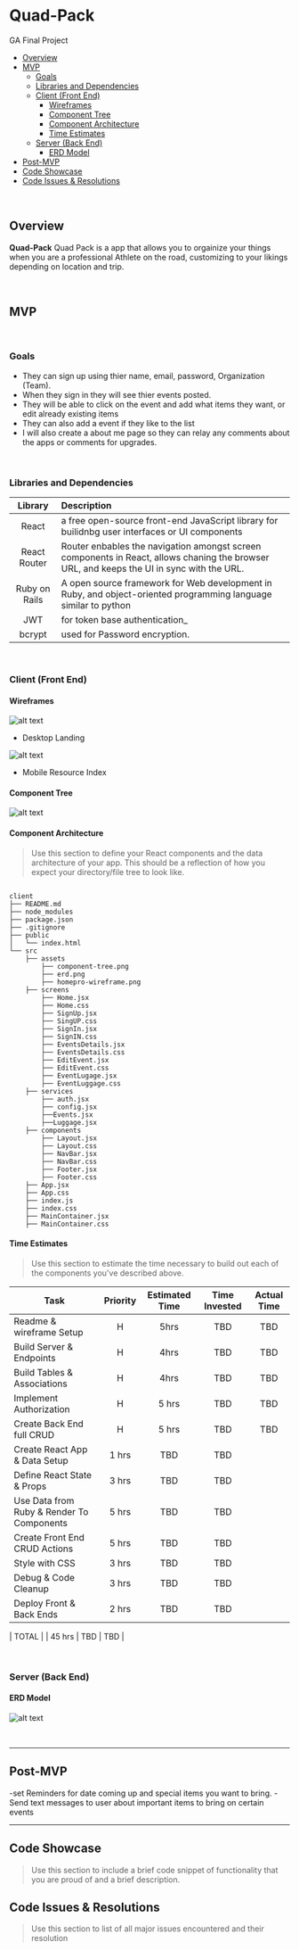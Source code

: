 # Quad-Pack
GA Final Project





- [Overview](#overview)
- [MVP](#mvp)
  - [Goals](#goals)
  - [Libraries and Dependencies](#libraries-and-dependencies)
  - [Client (Front End)](#client-front-end)
    - [Wireframes](#wireframes)
    - [Component Tree](#component-tree)
    - [Component Architecture](#component-architecture)
    - [Time Estimates](#time-estimates)
  - [Server (Back End)](#server-back-end)
    - [ERD Model](#erd-model)
- [Post-MVP](#post-mvp)
- [Code Showcase](#code-showcase)
- [Code Issues & Resolutions](#code-issues--resolutions)

<br>

## Overview

**Quad-Pack** 
Quad Pack is a app that allows you to orgainize your things when you are a professional Athlete on the road, customizing to your likings depending on location and trip. 

<br>

## MVP


<br>

### Goals

- They can sign up using thier name, email, password, Organization (Team). 
- When they sign in they will see thier events posted. 
- They will be able to click on the event and add what items they want, or edit already existing items
- They can also add a event if they like to the list 
- I will also create a about me page so they can relay any comments about the apps or comments for upgrades. 

<br>

### Libraries and Dependencies



|     Library      | Description                                |
| :--------------: | :----------------------------------------- |
|      React       | a free open-source front-end JavaScript library for builidnbg user interfaces or UI components |
|   React Router   | Router enbables the navigation amongst screen components in React, allows chaning the browser URL, and keeps the UI in sync with the URL. |
|     Ruby on Rails      | A open source framework for Web development in Ruby, and object-oriented programming language similar to python  |
|  JWT  | for token base authentication_ |
| bcrypt           | used for Password encryption.|
<br>

### Client (Front End)

#### Wireframes
![alt text](https://res.cloudinary.com/otisg/image/upload/v1633397462/QuadPack_pvn7xu.png)   
- Desktop Landing

![alt text](https://res.cloudinary.com/otisg/image/upload/v1633441851/aj-figma-2_s3t7ug.png)      
- Mobile Resource Index

#### Component Tree

![alt text](https://res.cloudinary.com/otisg/image/upload/v1633403079/p4-architecture_ems05z.png)    




#### Component Architecture

> Use this section to define your React components and the data architecture of your app. This should be a reflection of how you expect your directory/file tree to look like. 

``` structure

client
├── README.md
├── node_modules
├── package.json
├── .gitignore
├── public   
│   └── index.html
└── src
    ├── assets
        ├── component-tree.png
        ├── erd.png
        ├── homepro-wireframe.png
    ├── screens
        ├── Home.jsx
        ├── Home.css
        ├── SignUp.jsx
        ├── SingUP.css
        ├── SignIn.jsx
        ├── SignIN.css
        ├── EventsDetails.jsx
        ├── EventsDetails.css
        ├── EditEvent.jsx
        ├── EditEvent.css
        ├── EventLugage.jsx
        ├── EventLuggage.css
    ├── services
        ├── auth.jsx
        ├── config.jsx
        ├──Events.jsx
        ├──Luggage.jsx
    ├── components
        ├── Layout.jsx
        ├── Layout.css
        ├── NavBar.jsx
        ├── NavBar.css
        ├── Footer.jsx
        ├── Footer.css
    ├── App.jsx
    ├── App.css
    ├── index.js
    ├── index.css
    ├── MainContainer.jsx
    ├── MainContainer.css

```

#### Time Estimates

> Use this section to estimate the time necessary to build out each of the components you've described above.

| Task                | Priority | Estimated Time | Time Invested | Actual Time |
| ------------------- | :------: | :------------: | :-----------: | :---------: |
| Readme & wireframe Setup   |    H     |     5hrs      |     TBD     |    TBD    |
| Build Server & Endpoints |    H     |     4hrs      |     TBD     |     TBD     |
| Build Tables & Associations | H     |     4hrs      |     TBD     |     TBD     |
| Implement Authorization     | H     |     5 hrs     |     TBD     |     TBD     |
| Create Back End full CRUD     |    H      |    5 hrs     |     TBD     |     TBD     |
| Create React App & Data Setup | 1 hrs     |     TBD     |     TBD     |
| Define React State & Props  | 3 hrs     |     TBD     |     TBD     |
| Use Data from Ruby & Render To Components | 5 hrs   |     TBD     |     TBD     |
| Create Front End CRUD Actions            |  5 hrs    |     TBD     |     TBD     |
| Style with CSS                           | 3 hrs     |     TBD     |     TBD     |
| Debug & Code Cleanup                     | 3 hrs     |     TBD     |     TBD     |
| Deploy Front & Back Ends                 | 2 hrs     |     TBD     |     TBD     |

| TOTAL               |          |     45 hrs      |     TBD     |     TBD     |

<br>

### Server (Back End)


#### ERD Model

![alt text](https://res.cloudinary.com/otisg/image/upload/v1633447440/erd-2_dpctxh.png)   

<br>

***

## Post-MVP
-set Reminders for date coming up and special items you want to bring.
-Send text messages to user about important items to bring on certain events



***

## Code Showcase

> Use this section to include a brief code snippet of functionality that you are proud of and a brief description.

## Code Issues & Resolutions

> Use this section to list of all major issues encountered and their resolution
